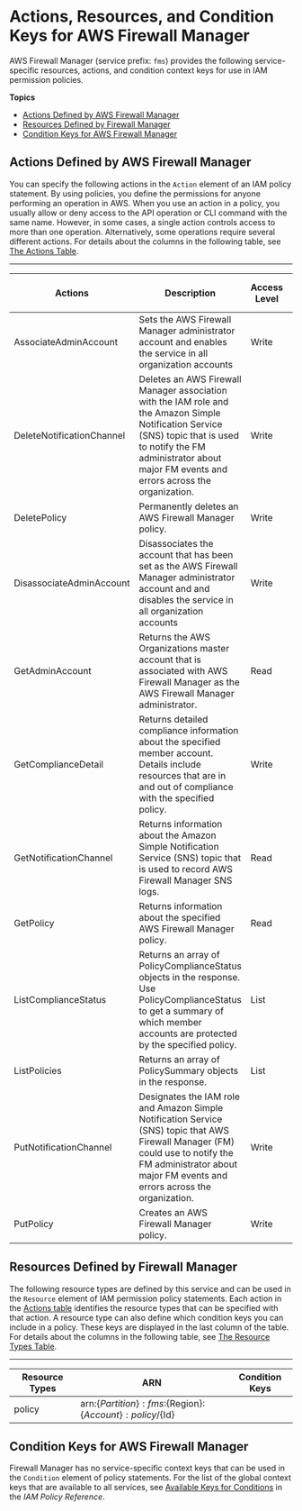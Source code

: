 # Actions, Resources, and Condition Keys for AWS Firewall Manager<a name="list_awsfirewallmanager"></a>

AWS Firewall Manager \(service prefix: `fms`\) provides the following service\-specific resources, actions, and condition context keys for use in IAM permission policies\.

**Topics**
+ [Actions Defined by AWS Firewall Manager](#awsfirewallmanager-actions-as-permissions)
+ [Resources Defined by Firewall Manager](#awsfirewallmanager-resources-for-iam-policies)
+ [Condition Keys for AWS Firewall Manager](#awsfirewallmanager-policy-keys)

## Actions Defined by AWS Firewall Manager<a name="awsfirewallmanager-actions-as-permissions"></a>

You can specify the following actions in the `Action` element of an IAM policy statement\. By using policies, you define the permissions for anyone performing an operation in AWS\. When you use an action in a policy, you usually allow or deny access to the API operation or CLI command with the same name\. However, in some cases, a single action controls access to more than one operation\. Alternatively, some operations require several different actions\. For details about the columns in the following table, see [The Actions Table](reference_policies_actions-resources-contextkeys.md#actions_table)\.


****  

| Actions | Description | Access Level | Resource Types \(\*required\) | Condition Keys | Dependent Actions | 
| --- | --- | --- | --- | --- | --- | 
| AssociateAdminAccount | Sets the AWS Firewall Manager administrator account and enables the service in all organization accounts | Write |  |  |  | 
| DeleteNotificationChannel | Deletes an AWS Firewall Manager association with the IAM role and the Amazon Simple Notification Service \(SNS\) topic that is used to notify the FM administrator about major FM events and errors across the organization\. | Write |  |  |  | 
| DeletePolicy | Permanently deletes an AWS Firewall Manager policy\. | Write | [policy\*](#awsfirewallmanager-policy)  |  |  | 
| DisassociateAdminAccount | Disassociates the account that has been set as the AWS Firewall Manager administrator account and and disables the service in all organization accounts | Write |  |  |  | 
| GetAdminAccount | Returns the AWS Organizations master account that is associated with AWS Firewall Manager as the AWS Firewall Manager administrator\. | Read |  |  |  | 
| GetComplianceDetail | Returns detailed compliance information about the specified member account\. Details include resources that are in and out of compliance with the specified policy\. | Write | [policy\*](#awsfirewallmanager-policy)  |  |  | 
| GetNotificationChannel | Returns information about the Amazon Simple Notification Service \(SNS\) topic that is used to record AWS Firewall Manager SNS logs\. | Read |  |  |  | 
| GetPolicy | Returns information about the specified AWS Firewall Manager policy\. | Read | [policy\*](#awsfirewallmanager-policy)  |  |  | 
| ListComplianceStatus | Returns an array of PolicyComplianceStatus objects in the response\. Use PolicyComplianceStatus to get a summary of which member accounts are protected by the specified policy\. | List | [policy\*](#awsfirewallmanager-policy)  |  |  | 
| ListPolicies | Returns an array of PolicySummary objects in the response\. | List |  |  |  | 
| PutNotificationChannel | Designates the IAM role and Amazon Simple Notification Service \(SNS\) topic that AWS Firewall Manager \(FM\) could use to notify the FM administrator about major FM events and errors across the organization\. | Write |  |  |  | 
| PutPolicy | Creates an AWS Firewall Manager policy\. | Write | [policy\*](#awsfirewallmanager-policy)  |  |  | 

## Resources Defined by Firewall Manager<a name="awsfirewallmanager-resources-for-iam-policies"></a>

The following resource types are defined by this service and can be used in the `Resource` element of IAM permission policy statements\. Each action in the [Actions table](#awsfirewallmanager-actions-as-permissions) identifies the resource types that can be specified with that action\. A resource type can also define which condition keys you can include in a policy\. These keys are displayed in the last column of the table\. For details about the columns in the following table, see [The Resource Types Table](reference_policies_actions-resources-contextkeys.md#resources_table)\.


****  

| Resource Types | ARN | Condition Keys | 
| --- | --- | --- | 
| policy | arn:$\{Partition\}:fms:$\{Region\}:$\{Account\}:policy/$\{Id\} |  | 

## Condition Keys for AWS Firewall Manager<a name="awsfirewallmanager-policy-keys"></a>

Firewall Manager has no service\-specific context keys that can be used in the `Condition` element of policy statements\. For the list of the global context keys that are available to all services, see [Available Keys for Conditions](http://docs.aws.amazon.com/IAM/latest/UserGuide/reference_policies_condition-keys.html#AvailableKeys) in the *IAM Policy Reference*\.